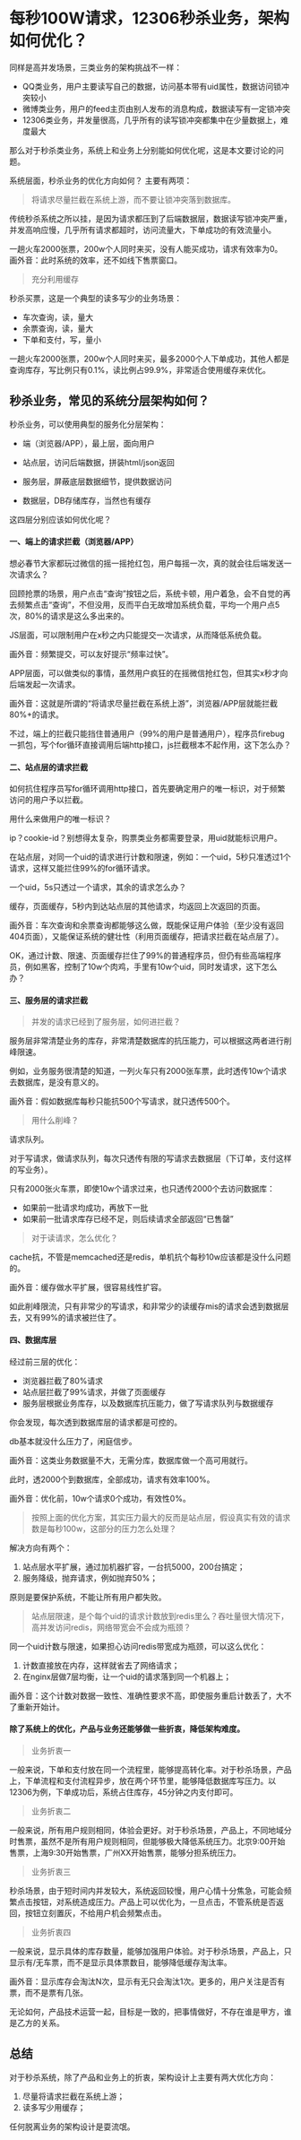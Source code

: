 # 每秒100W请求，12306秒杀业务，架构如何优化？
同样是高并发场景，三类业务的架构挑战不一样：

- QQ类业务，用户主要读写自己的数据，访问基本带有uid属性，数据访问锁冲突较小
- 微博类业务，用户的feed主页由别人发布的消息构成，数据读写有一定锁冲突
- 12306类业务，并发量很高，几乎所有的读写锁冲突都集中在少量数据上，难度最大

那么对于秒杀类业务，系统上和业务上分别能如何优化呢，这是本文要讨论的问题。

系统层面，秒杀业务的优化方向如何？
主要有两项：

> 将请求尽量拦截在系统上游，而不要让锁冲突落到数据库。

传统秒杀系统之所以挂，是因为请求都压到了后端数据层，数据读写锁冲突严重，并发高响应慢，几乎所有请求都超时，访问流量大，下单成功的有效流量小。

一趟火车2000张票，200w个人同时来买，没有人能买成功，请求有效率为0。
画外音：此时系统的效率，还不如线下售票窗口。

> 充分利用缓存

秒杀买票，这是一个典型的读多写少的业务场景：
- 车次查询，读，量大
- 余票查询，读，量大
- 下单和支付，写，量小

一趟火车2000张票，200w个人同时来买，最多2000个人下单成功，其他人都是查询库存，写比例只有0.1%，读比例占99.9%，非常适合使用缓存来优化。

## 秒杀业务，常见的系统分层架构如何？
秒杀业务，可以使用典型的服务化分层架构：

- 端（浏览器/APP），最上层，面向用户

- 站点层，访问后端数据，拼装html/json返回

- 服务层，屏蔽底层数据细节，提供数据访问

- 数据层，DB存储库存，当然也有缓存

这四层分别应该如何优化呢？

#### 一、端上的请求拦截（浏览器/APP）
想必春节大家都玩过微信的摇一摇抢红包，用户每摇一次，真的就会往后端发送一次请求么？

回顾抢票的场景，用户点击“查询”按钮之后，系统卡顿，用户着急，会不自觉的再去频繁点击“查询”，不但没用，反而平白无故增加系统负载，平均一个用户点5次，80%的请求是这么多出来的。

JS层面，可以限制用户在x秒之内只能提交一次请求，从而降低系统负载。

画外音：频繁提交，可以友好提示“频率过快”。

APP层面，可以做类似的事情，虽然用户疯狂的在摇微信抢红包，但其实x秒才向后端发起一次请求。

画外音：这就是所谓的“将请求尽量拦截在系统上游”，浏览器/APP层就能拦截80%+的请求。

不过，端上的拦截只能挡住普通用户（99%的用户是普通用户），程序员firebug一抓包，写个for循环直接调用后端http接口，js拦截根本不起作用，这下怎么办？

#### 二、站点层的请求拦截
如何抗住程序员写for循环调用http接口，首先要确定用户的唯一标识，对于频繁访问的用户予以拦截。

用什么来做用户的唯一标识？

ip？cookie-id？别想得太复杂，购票类业务都需要登录，用uid就能标识用户。

在站点层，对同一个uid的请求进行计数和限速，例如：一个uid，5秒只准透过1个请求，这样又能拦住99%的for循环请求。

一个uid，5s只透过一个请求，其余的请求怎么办？

缓存，页面缓存，5秒内到达站点层的其他请求，均返回上次返回的页面。

画外音：车次查询和余票查询都能够这么做，既能保证用户体验（至少没有返回404页面），又能保证系统的健壮性（利用页面缓存，把请求拦截在站点层了）。

OK，通过计数、限速、页面缓存拦住了99%的普通程序员，但仍有些高端程序员，例如黑客，控制了10w个肉鸡，手里有10w个uid，同时发请求，这下怎么办？

#### 三、服务层的请求拦截

> 并发的请求已经到了服务层，如何进拦截？

服务层非常清楚业务的库存，非常清楚数据库的抗压能力，可以根据这两者进行削峰限速。

例如，业务服务很清楚的知道，一列火车只有2000张车票，此时透传10w个请求去数据库，是没有意义的。

画外音：假如数据库每秒只能抗500个写请求，就只透传500个。

> 用什么削峰？

请求队列。

对于写请求，做请求队列，每次只透传有限的写请求去数据层（下订单，支付这样的写业务）。

只有2000张火车票，即使10w个请求过来，也只透传2000个去访问数据库：

- 如果前一批请求均成功，再放下一批
- 如果前一批请求库存已经不足，则后续请求全部返回“已售罄”

> 对于读请求，怎么优化？

cache抗，不管是memcached还是redis，单机抗个每秒10w应该都是没什么问题的。

画外音：缓存做水平扩展，很容易线性扩容。

如此削峰限流，只有非常少的写请求，和非常少的读缓存mis的请求会透到数据层去，又有99%的请求被拦住了。

#### 四、数据库层
经过前三层的优化：
- 浏览器拦截了80%请求
- 站点层拦截了99%请求，并做了页面缓存
- 服务层根据业务库存，以及数据库抗压能力，做了写请求队列与数据缓存

你会发现，每次透到数据库层的请求都是可控的。

db基本就没什么压力了，闲庭信步。

画外音：这类业务数据量不大，无需分库，数据库做一个高可用就行。

此时，透2000个到数据库，全部成功，请求有效率100%。

画外音：优化前，10w个请求0个成功，有效性0%。

> 按照上面的优化方案，其实压力最大的反而是站点层，假设真实有效的请求数是每秒100w，这部分的压力怎么处理？

解决方向有两个：
1. 站点层水平扩展，通过加机器扩容，一台抗5000，200台搞定；
2. 服务降级，抛弃请求，例如抛弃50%；

原则是要保护系统，不能让所有用户都失败。

> 站点层限速，是个每个uid的请求计数放到redis里么？吞吐量很大情况下，高并发访问redis，网络带宽会不会成为瓶颈？

同一个uid计数与限速，如果担心访问redis带宽成为瓶颈，可以这么优化：

1. 计数直接放在内存，这样就省去了网络请求；
2. 在nginx层做7层均衡，让一个uid的请求落到同一个机器上；

画外音：这个计数对数据一致性、准确性要求不高，即使服务重启计数丢了，大不了重新开始计。

#### 除了系统上的优化，产品与业务还能够做一些折衷，降低架构难度。

> 业务折衷一

一般来说，下单和支付放在同一个流程里，能够提高转化率。对于秒杀场景，产品上，下单流程和支付流程异步，放在两个环节里，能够降低数据库写压力。以12306为例，下单成功后，系统占住库存，45分钟之内支付即可。

> 业务折衷二

一般来说，所有用户规则相同，体验会更好。对于秒杀场景，产品上，不同地域分时售票，虽然不是所有用户规则相同，但能够极大降低系统压力。北京9:00开始售票，上海9:30开始售票，广州XX开始售票，能够分担系统压力。

> 业务折衷三

秒杀场景，由于短时间内并发较大，系统返回较慢，用户心情十分焦急，可能会频繁点击按钮，对系统造成压力。产品上可以优化为，一旦点击，不管系统是否返回，按钮立刻置灰，不给用户机会频繁点击。

> 业务折衷四

一般来说，显示具体的库存数量，能够加强用户体验。对于秒杀场景，产品上，只显示有/无车票，而不是显示具体票数目，能够降低缓存淘汰率。

画外音：显示库存会淘汰N次，显示有无只会淘汰1次。更多的，用户关注是否有票，而不是票有几张。

无论如何，产品技术运营一起，目标是一致的，把事情做好，不存在谁是甲方，谁是乙方的关系。
 
## 总结
对于秒杀系统，除了产品和业务上的折衷，架构设计上主要有两大优化方向：

1. 尽量将请求拦截在系统上游；
2. 读多写少用缓存；

任何脱离业务的架构设计是耍流氓。





 




